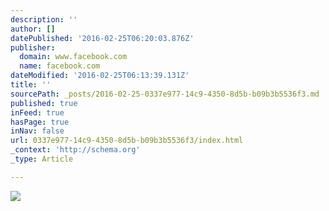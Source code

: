 ```yaml
---
description: ''
author: []
datePublished: '2016-02-25T06:20:03.876Z'
publisher:
  domain: www.facebook.com
  name: facebook.com
dateModified: '2016-02-25T06:13:39.131Z'
title: ''
sourcePath: _posts/2016-02-25-0337e977-14c9-4350-8d5b-b09b3b5536f3.md
published: true
inFeed: true
hasPage: true
inNav: false
url: 0337e977-14c9-4350-8d5b-b09b3b5536f3/index.html
_context: 'http://schema.org'
_type: Article

---
```

![](https://scontent-lax3-1.xx.fbcdn.net/hphotos-xfa1/t31.0-8/1277724_10151897449401458_927306890_o.jpg)